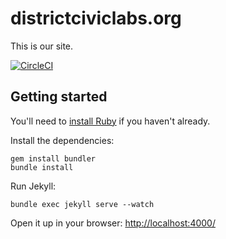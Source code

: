 # districtciviclabs.org

This is our site.

[![CircleCI](https://circleci.com/gh/district-civic-labs/districtciviclabs.org.svg?style=svg)](https://circleci.com/gh/district-civic-labs/districtciviclabs.org)

## Getting started

You'll need to [install Ruby](https://www.ruby-lang.org/en/documentation/installation/) if you haven't already.

Install the dependencies:

```
gem install bundler
bundle install
```

Run Jekyll:

```
bundle exec jekyll serve --watch
```

Open it up in your browser: <http://localhost:4000/>
